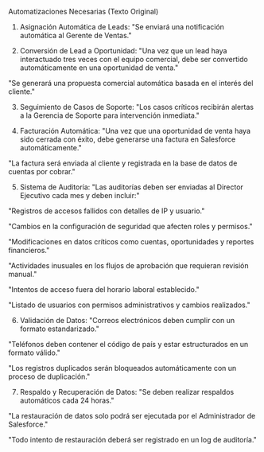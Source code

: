 Automatizaciones Necesarias (Texto Original)
1. Asignación Automática de Leads:
"Se enviará una notificación automática al Gerente de Ventas."

2. Conversión de Lead a Oportunidad:
"Una vez que un lead haya interactuado tres veces con el equipo comercial, debe ser convertido automáticamente en una oportunidad de venta."

"Se generará una propuesta comercial automática basada en el interés del cliente."

3. Seguimiento de Casos de Soporte:
"Los casos críticos recibirán alertas a la Gerencia de Soporte para intervención inmediata."

4. Facturación Automática:
"Una vez que una oportunidad de venta haya sido cerrada con éxito, debe generarse una factura en Salesforce automáticamente."

"La factura será enviada al cliente y registrada en la base de datos de cuentas por cobrar."

5. Sistema de Auditoría:
"Las auditorías deben ser enviadas al Director Ejecutivo cada mes y deben incluir:"

"Registros de accesos fallidos con detalles de IP y usuario."

"Cambios en la configuración de seguridad que afecten roles y permisos."

"Modificaciones en datos críticos como cuentas, oportunidades y reportes financieros."

"Actividades inusuales en los flujos de aprobación que requieran revisión manual."

"Intentos de acceso fuera del horario laboral establecido."

"Listado de usuarios con permisos administrativos y cambios realizados."

6. Validación de Datos:
"Correos electrónicos deben cumplir con un formato estandarizado."

"Teléfonos deben contener el código de país y estar estructurados en un formato válido."

"Los registros duplicados serán bloqueados automáticamente con un proceso de duplicación."

7. Respaldo y Recuperación de Datos:
"Se deben realizar respaldos automáticos cada 24 horas."

"La restauración de datos solo podrá ser ejecutada por el Administrador de Salesforce."

"Todo intento de restauración deberá ser registrado en un log de auditoría."